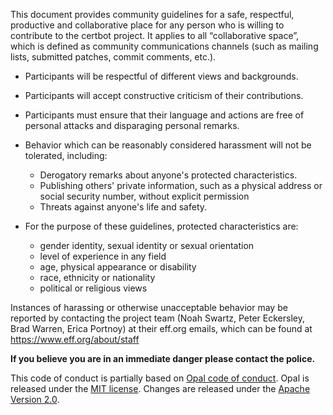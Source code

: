 This document provides community guidelines for a safe, respectful, productive and collaborative place for any person who is willing to contribute to the certbot project. It applies to all “collaborative space”, which is defined as community communications channels (such as mailing lists, submitted patches, commit comments, etc.).

* Participants will be respectful of different views and backgrounds.
* Participants will accept constructive criticism of their contributions.
* Participants must ensure that their language and actions are free of personal attacks and disparaging personal remarks.
* Behavior which can be reasonably considered harassment will not be tolerated, including:
    * Derogatory remarks about anyone's protected characteristics.
    * Publishing others' private information, such as a physical address or social security number, without explicit permission
    * Threats against anyone's life and safety.
    
* For the purpose of these guidelines, protected characteristics are:
    * gender identity, sexual identity or sexual orientation
    * level of experience in any field
    * age, physical appearance or disability
    * race, ethnicity or nationality
    * political or religious views

Instances of harassing or otherwise unacceptable behavior may be reported by contacting the project team (Noah Swartz, Peter Eckersley, Brad Warren, Erica Portnoy) at their eff.org emails, which can be found at https://www.eff.org/about/staff

**If you believe you are in an immediate danger please contact the police.**

This code of conduct is partially based on [Opal code of conduct](https://github.com/opal/opal/blob/master/CONDUCT.md). Opal is released under the [MIT license](https://github.com/opal/opal/blob/master/LICENSE). Changes are released under the [Apache Version 2.0](https://github.com/certbot/certbot/blob/master/LICENSE.txt).
